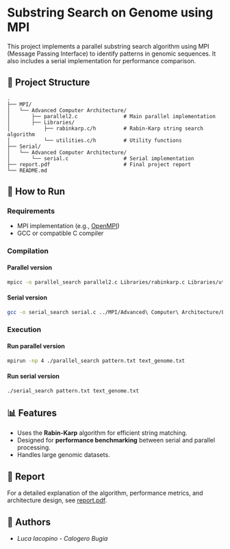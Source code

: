# Substring Search on Genome using MPI

This project implements a parallel substring search algorithm using MPI (Message Passing Interface) to identify patterns in genomic sequences. It also includes a serial implementation for performance comparison.

## 📁 Project Structure

```
.
├── MPI/
│   └── Advanced Computer Architecture/
│       ├── parallel2.c               # Main parallel implementation
│       ├── Libraries/
│           ├── rabinkarp.c/h         # Rabin-Karp string search algorithm
│           └── utilities.c/h         # Utility functions
├── Serial/
│   └── Advanced Computer Architecture/
│       └── serial.c                  # Serial implementation
├── report.pdf                        # Final project report
└── README.md
```

## 🚀 How to Run

### Requirements

- MPI implementation (e.g., [OpenMPI](https://www.open-mpi.org/))
- GCC or compatible C compiler

### Compilation

#### Parallel version

```bash
mpicc -o parallel_search parallel2.c Libraries/rabinkarp.c Libraries/utilities.c
```

#### Serial version

```bash
gcc -o serial_search serial.c ../MPI/Advanced\ Computer\ Architecture/Libraries/rabinkarp.c ../MPI/Advanced\ Computer\ Architecture/Libraries/utilities.c
```

### Execution

#### Run parallel version

```bash
mpirun -np 4 ./parallel_search pattern.txt text_genome.txt
```

#### Run serial version

```bash
./serial_search pattern.txt text_genome.txt
```

## 📊 Features

- Uses the **Rabin-Karp** algorithm for efficient string matching.
- Designed for **performance benchmarking** between serial and parallel processing.
- Handles large genomic datasets.

## 📄 Report

For a detailed explanation of the algorithm, performance metrics, and architecture design, see [report.pdf](./report.pdf).

## 🧠 Authors

- *Luca Iacopino - Calogero Bugia*
